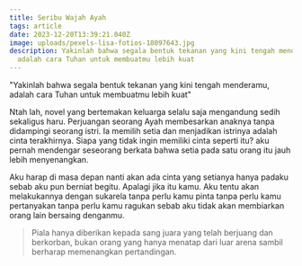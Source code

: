 ```yaml
---
title: Seribu Wajah Ayah
tags: article
date: 2023-12-20T13:39:21.040Z
image: uploads/pexels-lisa-fotios-18097643.jpg
description: ﻿Yakinlah bahwa segala bentuk tekanan yang kini tengah menderamu,
  adalah cara Tuhan untuk membuatmu lebih kuat
---
```

"﻿Yakinlah bahwa segala bentuk tekanan yang kini tengah menderamu, adalah cara Tuhan untuk membuatmu lebih kuat"

Ntah lah, ﻿novel yang bertemakan keluarga selalu saja mengandung sedih sekaligus haru. Perjuangan seorang Ayah membesarkan anaknya tanpa didampingi seorang istri. Ia memilih setia dan menjadikan istrinya adalah cinta terakhirnya. Siapa yang tidak ingin memiliki cinta seperti itu? aku pernah mendengar seseorang berkata bahwa setia pada satu orang itu jauh lebih menyenangkan.

A﻿ku harap di masa depan nanti akan ada cinta yang setianya hanya padaku sebab aku pun berniat begitu. Apalagi jika itu kamu. Aku tentu akan melakukannya dengan sukarela tanpa perlu kamu pinta tanpa perlu kamu pertanyakan tanpa perlu kamu ragukan sebab aku tidak akan membiarkan orang lain bersaing denganmu.

> P﻿iala hanya diberikan kepada sang juara yang telah berjuang dan berkorban, bukan orang yang hanya menatap dari luar arena sambil berharap memenangkan pertandingan.